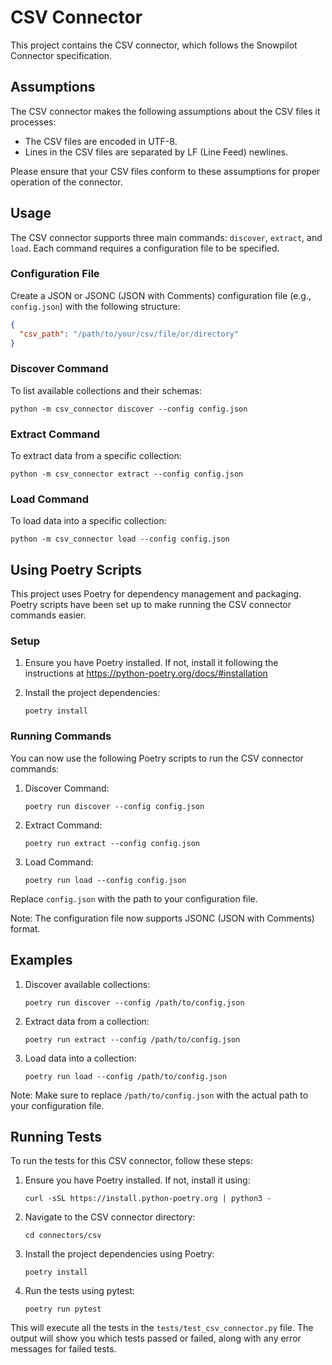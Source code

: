 # CSV Connector

This project contains the CSV connector, which follows the Snowpilot Connector specification.

## Assumptions

The CSV connector makes the following assumptions about the CSV files it processes:

- The CSV files are encoded in UTF-8.
- Lines in the CSV files are separated by LF (Line Feed) newlines.

Please ensure that your CSV files conform to these assumptions for proper operation of the connector.

## Usage

The CSV connector supports three main commands: `discover`, `extract`, and `load`. Each command requires a configuration file to be specified.

### Configuration File

Create a JSON or JSONC (JSON with Comments) configuration file (e.g., `config.json`) with the following structure:

```json
{
  "csv_path": "/path/to/your/csv/file/or/directory"
}
```

### Discover Command

To list available collections and their schemas:

```
python -m csv_connector discover --config config.json
```

### Extract Command

To extract data from a specific collection:

```
python -m csv_connector extract --config config.json
```

### Load Command

To load data into a specific collection:

```
python -m csv_connector load --config config.json
```

## Using Poetry Scripts

This project uses Poetry for dependency management and packaging. Poetry scripts have been set up to make running the CSV connector commands easier.

### Setup

1. Ensure you have Poetry installed. If not, install it following the instructions at https://python-poetry.org/docs/#installation

2. Install the project dependencies:
   ```
   poetry install
   ```

### Running Commands

You can now use the following Poetry scripts to run the CSV connector commands:

1. Discover Command:

   ```
   poetry run discover --config config.json
   ```

2. Extract Command:

   ```
   poetry run extract --config config.json
   ```

3. Load Command:
   ```
   poetry run load --config config.json
   ```

Replace `config.json` with the path to your configuration file.

Note: The configuration file now supports JSONC (JSON with Comments) format.

## Examples

1. Discover available collections:

   ```
   poetry run discover --config /path/to/config.json
   ```

2. Extract data from a collection:

   ```
   poetry run extract --config /path/to/config.json
   ```

3. Load data into a collection:
   ```
   poetry run load --config /path/to/config.json
   ```

Note: Make sure to replace `/path/to/config.json` with the actual path to your configuration file.

## Running Tests

To run the tests for this CSV connector, follow these steps:

1. Ensure you have Poetry installed. If not, install it using:

   ```
   curl -sSL https://install.python-poetry.org | python3 -
   ```

2. Navigate to the CSV connector directory:

   ```
   cd connectors/csv
   ```

3. Install the project dependencies using Poetry:

   ```
   poetry install
   ```

4. Run the tests using pytest:
   ```
   poetry run pytest
   ```

This will execute all the tests in the `tests/test_csv_connector.py` file. The output will show you which tests passed or failed, along with any error messages for failed tests.
